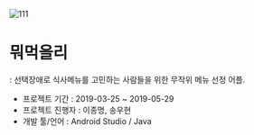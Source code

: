 ![111](https://user-images.githubusercontent.com/38643364/59328204-c2eb8780-8d26-11e9-864a-2924d220f4ee.PNG)

# 뭐먹을리
: 선택장애로 식사메뉴를 고민하는 사람들을 위한 무작위 메뉴 선정 어플.

* 프로젝트 기간 : 2019-03-25 ~ 2019-05-29
* 프로젝트 진행자 : 이종명, 송우현
* 개발 툴/언어 : Android Studio / Java

